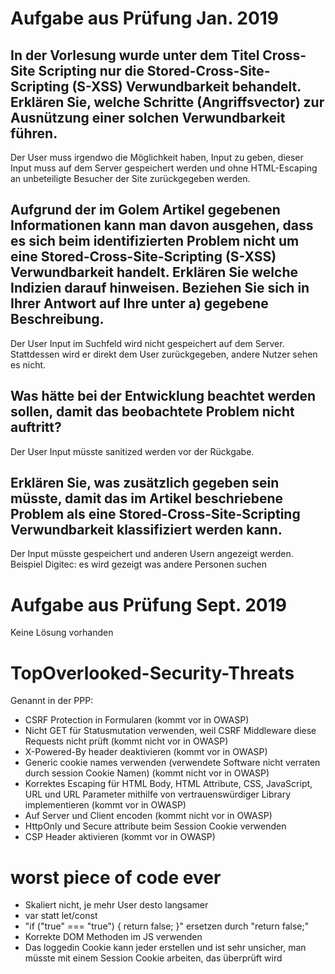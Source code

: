 # Aufgabe aus Prüfung Jan. 2019
## In der Vorlesung wurde unter dem Titel Cross-Site Scripting nur die Stored-Cross-Site-Scripting (S-XSS) Verwundbarkeit behandelt. Erklären Sie, welche Schritte (Angriffsvector) zur Ausnützung einer solchen Verwundbarkeit führen.
Der User muss irgendwo die Möglichkeit haben, Input zu geben, dieser Input muss auf dem Server gespeichert werden und ohne HTML-Escaping an unbeteiligte Besucher der Site zurückgegeben werden.
## Aufgrund der im Golem Artikel gegebenen Informationen kann man davon ausgehen, dass es sich beim identifizierten Problem nicht um eine Stored-Cross-Site-Scripting (S-XSS) Verwundbarkeit handelt. Erklären Sie welche Indizien darauf hinweisen. Beziehen Sie sich in Ihrer Antwort auf Ihre unter a) gegebene Beschreibung.
Der User Input im Suchfeld wird nicht gespeichert auf dem Server. Stattdessen wird er direkt dem User zurückgegeben, andere Nutzer sehen es nicht.
## Was hätte bei der Entwicklung beachtet werden sollen, damit das beobachtete Problem nicht auftritt?
Der User Input müsste sanitized werden vor der Rückgabe.
## Erklären Sie, was zusätzlich gegeben sein müsste, damit das im Artikel beschriebene Problem als eine Stored-Cross-Site-Scripting Verwundbarkeit klassifiziert werden kann.
Der Input müsste gespeichert und anderen Usern angezeigt werden. Beispiel Digitec: es wird gezeigt was andere Personen suchen
# Aufgabe aus Prüfung Sept. 2019
Keine Lösung vorhanden
# TopOverlooked-Security-Threats
Genannt in der PPP:
- CSRF Protection in Formularen (kommt vor in OWASP)
- Nicht GET für Statusmutation verwenden, weil CSRF Middleware diese Requests nicht prüft (kommt nicht vor in OWASP)
- X-Powered-By header deaktivieren (kommt vor in OWASP)
- Generic cookie names verwenden (verwendete Software nicht verraten durch session Cookie Namen) (kommt nicht vor in OWASP)
- Korrektes Escaping für HTML Body, HTML Attribute, CSS, JavaScript, URL und URL Parameter mithilfe von vertrauenswürdiger Library implementieren (kommt vor in OWASP)
- Auf Server und Client encoden (kommt nicht vor in OWASP)
- HttpOnly und Secure attribute beim Session Cookie verwenden
- CSP Header aktivieren (kommt vor in OWASP)
# worst piece of code ever
- Skaliert nicht, je mehr User desto langsamer
- var statt let/const
- "if ("true" === "true") { return false; }" ersetzen durch "return false;"
- Korrekte DOM Methoden im JS verwenden
- Das loggedin Cookie kann jeder erstellen und ist sehr unsicher, man müsste mit einem Session Cookie arbeiten, das überprüft wird
